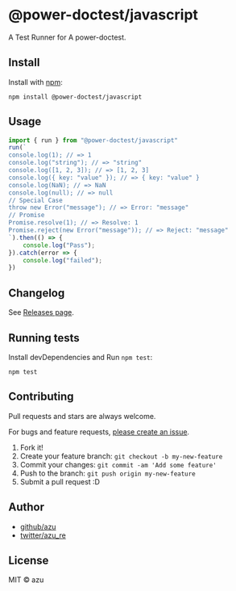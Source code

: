 # @power-doctest/javascript

A Test Runner for A power-doctest.

## Install

Install with [npm](https://www.npmjs.com/):

    npm install @power-doctest/javascript

## Usage

```js
import { run } from "@power-doctest/javascript"
run(`
console.log(1); // => 1
console.log("string"); // => "string"
console.log([1, 2, 3]); // => [1, 2, 3]
console.log({ key: "value" }); // => { key: "value" }
console.log(NaN); // => NaN
console.log(null); // => null
// Special Case
throw new Error("message"); // => Error: "message"
// Promise
Promise.resolve(1); // => Resolve: 1
Promise.reject(new Error("message")); // => Reject: "message"
`).then(() => {
    console.log("Pass");
}).catch(error => {
    console.log("failed");
})
```

## Changelog

See [Releases page](https://github.com/azu/power-doctest-runner/releases).

## Running tests

Install devDependencies and Run `npm test`:

    npm test

## Contributing

Pull requests and stars are always welcome.

For bugs and feature requests, [please create an issue](https://github.com/azu/power-doctest-runner/issues).

1. Fork it!
2. Create your feature branch: `git checkout -b my-new-feature`
3. Commit your changes: `git commit -am 'Add some feature'`
4. Push to the branch: `git push origin my-new-feature`
5. Submit a pull request :D

## Author

- [github/azu](https://github.com/azu)
- [twitter/azu_re](https://twitter.com/azu_re)

## License

MIT © azu
